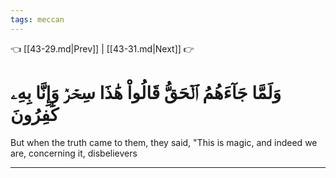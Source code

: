 ```yaml
---
tags: meccan
---
```


👈 [[43-29.md|Prev]] | [[43-31.md|Next]] 👉

# وَلَمَّا جَآءَهُمُ ٱلۡحَقُّ قَالُواْ هَٰذَا سِحۡرٞ وَإِنَّا بِهِۦ كَٰفِرُونَ

But when the truth came to them, they said, "This is magic, and indeed we are, concerning it, disbelievers

---


